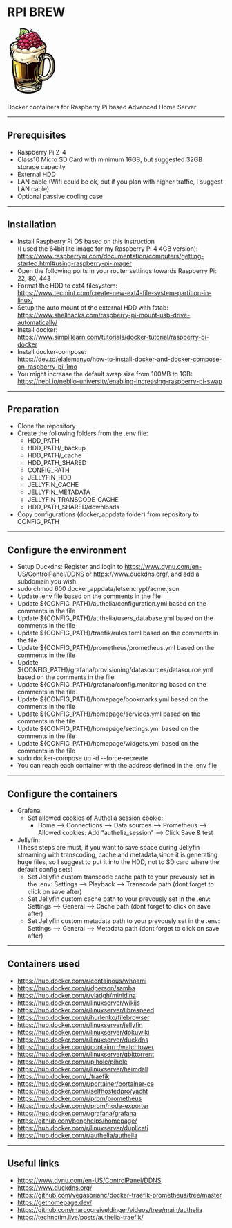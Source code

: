 # RPI BREW

![RPI BREW LOGO](images/rpi_brew_logo.jpeg)

Docker containers for Raspberry Pi based Advanced Home Server

---

## Prerequisites

- Raspberry Pi 2-4
- Class10 Micro SD Card with minimum 16GB, but suggested 32GB storage capacity
- External HDD
- LAN cable (Wifi could be ok, but if you plan with higher traffic, I suggest LAN cable)
- Optional passive cooling case

---

## Installation

- Install Raspberry Pi OS based on this instruction  
(I used the 64bit lite image for my Raspberry Pi 4 4GB version):  
<https://www.raspberrypi.com/documentation/computers/getting-started.html#using-raspberry-pi-imager>
- Open the following ports in your router settings towards Raspberry Pi: 22, 80, 443
- Format the HDD to ext4 filesystem:  
<https://www.tecmint.com/create-new-ext4-file-system-partition-in-linux/>
- Setup the auto mount of the external HDD with fstab:  
<https://www.shellhacks.com/raspberry-pi-mount-usb-drive-automatically/>
- Install docker:  
<https://www.simplilearn.com/tutorials/docker-tutorial/raspberry-pi-docker>
- Install docker-compose:  
<https://dev.to/elalemanyo/how-to-install-docker-and-docker-compose-on-raspberry-pi-1mo>
- You might increase the default swap size from 100MB to 1GB:  
<https://nebl.io/neblio-university/enabling-increasing-raspberry-pi-swap>

---

## Preparation

- Clone the repository
- Create the following folders from the .env file:
  - HDD_PATH
  - HDD_PATH/_backup
  - HDD_PATH/_cache
  - HDD_PATH_SHARED
  - CONFIG_PATH
  - JELLYFIN_HDD
  - JELLYFIN_CACHE
  - JELLYFIN_METADATA
  - JELLYFIN_TRANSCODE_CACHE
  - HDD_PATH_SHARED/downloads
- Copy configurations (docker_appdata folder) from repository to CONFIG_PATH

---

## Configure the environment

- Setup Duckdns: Register and login to <https://www.dynu.com/en-US/ControlPanel/DDNS> or <https://www.duckdns.org/>, and add a subdomain you wish
- sudo chmod 600 docker_appdata/letsencrypt/acme.json
- Update .env file based on the comments in the file
- Update ${CONFIG_PATH}/authelia/configuration.yml based on the comments in the file
- Update ${CONFIG_PATH}/authelia/users_database.yml based on the comments in the file
- Update ${CONFIG_PATH}/traefik/rules.toml based on the comments in the file
- Update ${CONFIG_PATH}/prometheus/prometheus.yml based on the comments in the file
- Update ${CONFIG_PATH}/grafana/provisioning/datasources/datasource.yml based on the comments in the file
- Update ${CONFIG_PATH}/grafana/config.monitoring based on the comments in the file
- Update ${CONFIG_PATH}/homepage/bookmarks.yml based on the comments in the file
- Update ${CONFIG_PATH}/homepage/services.yml based on the comments in the file
- Update ${CONFIG_PATH}/homepage/settings.yml based on the comments in the file
- Update ${CONFIG_PATH}/homepage/widgets.yml based on the comments in the file
- sudo docker-compose up -d --force-recreate
- You can reach each container with the address defined in the .env file

---

## Configure the containers

- Grafana:
  - Set allowed cookies of Authelia session cookie:
    - Home --> Connections --> Data sources --> Prometheus --> Allowed cookies: Add "authelia_session" --> Click Save & test
- Jellyfin:  
(These steps are must, if you want to save space during Jellyfin streaming with transcoding, cache and metadata,since it is generating huge files, so I suggest to put it into the HDD, not to SD card where the default config sets)
  - Set Jellyfin custom transcode cache path to your prevously set in the .env: Settings --> Playback --> Transcode path (dont forget to click on save after)
  - Set Jellyfin custom cache path to your prevously set in the .env: Settings --> General --> Cache path (dont forget to click on save after)
  - Set Jellyfin custom metadata path to your prevously set in the .env: Settings --> General --> Metadata path (dont forget to click on save after)

---

## Containers used

- <https://hub.docker.com/r/containous/whoami>
- <https://hub.docker.com/r/dperson/samba>
- <https://hub.docker.com/r/vladgh/minidlna>
- <https://hub.docker.com/r/linuxserver/wikijs>
- <https://hub.docker.com/r/linuxserver/librespeed>
- <https://hub.docker.com/r/hurlenko/filebrowser>
- <https://hub.docker.com/r/linuxserver/jellyfin>
- <https://hub.docker.com/r/linuxserver/dokuwiki>
- <https://hub.docker.com/r/linuxserver/duckdns>
- <https://hub.docker.com/r/containrrr/watchtower>
- <https://hub.docker.com/r/linuxserver/qbittorrent>
- <https://hub.docker.com/r/pihole/pihole>
- <https://hub.docker.com/r/linuxserver/heimdall>
- <https://hub.docker.com/_/traefik>
- <https://hub.docker.com/r/portainer/portainer-ce>
- <https://hub.docker.com/r/selfhostedpro/yacht>
- <https://hub.docker.com/r/prom/prometheus>
- <https://hub.docker.com/r/prom/node-exporter>
- <https://hub.docker.com/r/grafana/grafana>
- <https://github.com/benphelps/homepage/>
- <https://hub.docker.com/r/linuxserver/duplicati>
- <https://hub.docker.com/r/authelia/authelia>

---

## Useful links

- <https://www.dynu.com/en-US/ControlPanel/DDNS>
- <https://www.duckdns.org/>
- <https://github.com/vegasbrianc/docker-traefik-prometheus/tree/master>
- <https://gethomepage.dev/>
- <https://github.com/marcogreiveldinger/videos/tree/main/authelia>
- <https://technotim.live/posts/authelia-traefik/>
